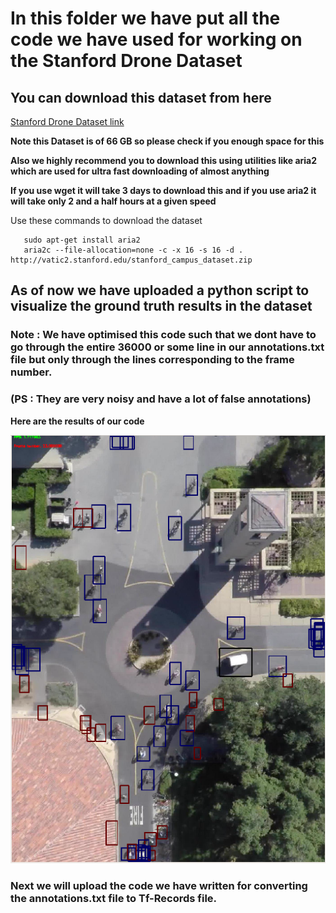 # In this folder we have put all the code we have used for working on the Stanford Drone Dataset

## You can download this dataset from here

[Stanford Drone Dataset link](http://cvgl.stanford.edu/projects/uav_data/)

**Note this Dataset is of 66 GB so please check if you enough space for this**

**Also we highly recommend you to download this using utilities like aria2 which are used for ultra fast downloading of almost anything**

**If you use wget it will take 3 days to download this and if you use aria2 it will take only 2 and a half hours at a given speed**

Use these commands to download the dataset

```
   sudo apt-get install aria2
   aria2c --file-allocation=none -c -x 16 -s 16 -d . http://vatic2.stanford.edu/stanford_campus_dataset.zip
```

## As of now we have uploaded a python script to visualize the ground truth results in the dataset
### Note : We have optimised this code such that we dont have to go through the entire 36000 or some line in our annotations.txt file but only through the lines corresponding to the frame number.
### (PS : They are very noisy and have a lot of false annotations)

**Here are the results of our code**


![alt text](../media/ground_truth_ouput.png)

### Next we will upload the code we have written for converting the annotations.txt file to Tf-Records file. 





